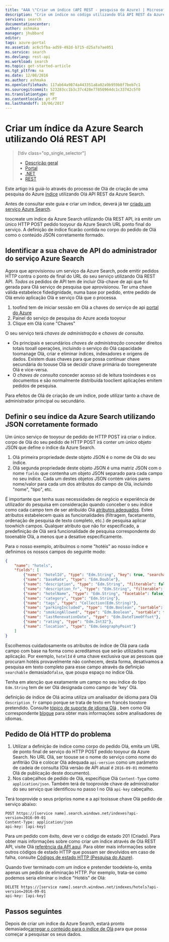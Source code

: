 ```yaml
---
title: "AAA \"Criar um índice (API REST - pesquisa do Azure) | Microsoft Docs\""
description: "Crie um índice no código utilizando Olá API REST da Azure Search HTTP."
services: search
documentationcenter: 
author: ashmaka
manager: jhubbard
editor: 
tags: azure-portal
ms.assetid: ac6c5fba-ad59-492d-b715-d25a7a7ae051
ms.service: search
ms.devlang: rest-api
ms.workload: search
ms.topic: get-started-article
ms.tgt_pltfrm: na
ms.date: 12/08/2016
ms.author: ashmaka
ms.openlocfilehash: 117ab64a9874a443351a8a02a9b959b8f7beb7c1
ms.sourcegitcommit: 523283cc1b3c37c428e77850964dc1c33742c5f0
ms.translationtype: MT
ms.contentlocale: pt-PT
ms.lasthandoff: 10/06/2017
---
```

# <a name="create-an-azure-search-index-using-hello-rest-api"></a>Criar um índice da Azure Search utilizando Olá REST API
> [!div class="op_single_selector"]
>
> * [Descrição geral](search-what-is-an-index.md)
> * [Portal](search-create-index-portal.md)
> * [.NET](search-create-index-dotnet.md)
> * [REST](search-create-index-rest-api.md)
>
>

Este artigo irá guiá-lo através do processo de Olá de criação de uma pesquisa do Azure [índice](https://docs.microsoft.com/rest/api/searchservice/Create-Index) utilizando Olá API REST da Azure Search.

Antes de consultar este guia e criar um índice, deverá já ter [criado um serviço Azure Search](search-create-service-portal.md).

toocreate um índice da Azure Search utilizando Olá REST API, irá emitir um único HTTP POST pedido tooyour da Azure Search URL ponto final do serviço. A definição de índice ficarão contida no corpo do pedido de Olá como o conteúdo JSON corretamente formado.

## <a name="identify-your-azure-search-services-admin-api-key"></a>Identificar a sua chave de API do administrador do serviço Azure Search
Agora que aprovisionou um serviço da Azure Search, pode emitir pedidos HTTP contra o ponto de final do URL do seu serviço utilizando Olá REST API. *Todos os* pedidos de API tem de incluir Olá-chave de api que foi gerada para Olá serviço de pesquisa que aprovisionou. Ter uma chave válida estabelece fidedignidade, numa base por pedido, entre pedido de Olá envio aplicação Olá e serviço Olá que o processa.

1. toofind tem de iniciar sessão em Olá a chaves do serviço de api [portal do Azure](https://portal.azure.com/)
2. Painel do serviço de pesquisa do Azure aceda tooyour
3. Clique em Olá ícone "Chaves"

O seu serviço terá *chaves de administração* e *chaves de consulta*.

* Os principais e secundários *chaves de administração* conceder direitos totais tooall operações, incluindo o serviço do Olá capacidade toomanage Olá, criar e eliminar índices, indexadores e origens de dados. Existem duas chaves para que possa continuar chave secundária do toouse Olá se decidir chave primária do tooregenerate Olá e vice-versa.
* O *chaves de consulta* conceder acesso só de leitura tooindexes e os documentos e são normalmente distribuída tooclient aplicações emitem pedidos de pesquisa.

Para efeitos de Olá de criação de um índice, pode utilizar tanto a chave de administrador principal ou secundário.

## <a name="define-your-azure-search-index-using-well-formed-json"></a>Definir o seu índice da Azure Search utilizando JSON corretamente formado
Um único serviço de tooyour de pedido de HTTP POST irá criar o índice. corpo de Olá do seu pedido de HTTP POST irá conter um único objeto JSON que define o índice da Azure Search.

1. Olá primeira propriedade deste objeto JSON é o nome de Olá do seu índice.
2. Olá segunda propriedade deste objeto JSON é uma matriz JSON com o nome `fields` que contenha um objeto JSON separado para cada campo no seu índice. Cada um destes objetos JSON contém vários pares nome/valor para cada um dos atributos do campo de Olá, incluindo "nome", "tipo", etc.

É importante que tenha suas necessidades de negócio e experiência de utilizador do pesquisa em consideração quando conceber o seu índice como cada campo tem de ser atribuído Olá [atributos adequados](https://docs.microsoft.com/rest/api/searchservice/Create-Index). Estes atributos estabelecem quais as funcionalidades (filtragem, facetamento, ordenação de pesquisa de texto completo, etc.) de pesquisa aplicar toowhich campos. Qualquer atributo que não for especificado, a predefinição de Olá será funcionalidade de pesquisa correspondente do tooenable Olá, a menos que a desative especificamente.

Para o nosso exemplo, atribuímos o nome "hotéis" ao nosso índice e definimos os nossos campos do seguinte modo:

```JSON
{
    "name": "hotels",  
    "fields": [
        {"name": "hotelId", "type": "Edm.String", "key": true, "searchable": false, "sortable": false, "facetable": false},
        {"name": "baseRate", "type": "Edm.Double"},
        {"name": "description", "type": "Edm.String", "filterable": false, "sortable": false, "facetable": false},
        {"name": "description_fr", "type": "Edm.String", "filterable": false, "sortable": false, "facetable": false, "analyzer": "fr.lucene"},
        {"name": "hotelName", "type": "Edm.String", "facetable": false},
        {"name": "category", "type": "Edm.String"},
        {"name": "tags", "type": "Collection(Edm.String)"},
        {"name": "parkingIncluded", "type": "Edm.Boolean", "sortable": false},
        {"name": "smokingAllowed", "type": "Edm.Boolean", "sortable": false},
        {"name": "lastRenovationDate", "type": "Edm.DateTimeOffset"},
        {"name": "rating", "type": "Edm.Int32"},
        {"name": "location", "type": "Edm.GeographyPoint"}
    ]
}
```

Escolhemos cuidadosamente os atributos de índice de Olá para cada campo com base na forma como acreditamos que serão utilizados numa aplicação. Por exemplo, `hotelId` é uma chave exclusiva que as pessoas que procuram hotéis provavelmente não conhecem, desta forma, desativamos a pesquisa em texto completo para esse campo através da definição `searchable` demasiado`false`, que poupa espaço no índice Olá.

Tenha em atenção que exatamente um campo no seu índice do tipo `Edm.String` tem de ser Olá designada como campo de 'key' Olá.

definição de índice de Olá acima utiliza um analisador de idioma para Olá `description_fr` campo porque se trata de texto em francês toostore pretendido. Consulte [tópico de suporte de idioma Olá](https://docs.microsoft.com/rest/api/searchservice/Language-support) , bem como Olá correspondente [blogue](https://azure.microsoft.com/blog/language-support-in-azure-search/) para obter mais informações sobre analisadores de idiomas.

## <a name="issue-hello-http-request"></a>Pedido de Olá HTTP do problema
1. Utilizar a definição de índice como corpo do pedido Olá, emita um URL de ponto final de serviço do HTTP POST pedido tooyour da Azure Search. No URL Olá, ser toouse se o nome do serviço como nome do anfitrião Olá e colocar Olá adequada `api-version` como um parâmetro de cadeia de consulta (Olá versão de API atual é `2016-09-01` momento Olá de publicação deste documento).
2. Nos cabeçalhos de pedido de Olá, especifique Olá `Content-Type` como `application/json`. Também terá de tooprovide chave de administrador do seu serviço que identificou no passo I no Olá `api-key` cabeçalho.

Terá tooprovide o seus próprios nome e a api tooissue chave Olá pedido de serviço abaixo:

    POST https://[service name].search.windows.net/indexes?api-version=2016-09-01
    Content-Type: application/json
    api-key: [api-key]


Para um pedido com êxito, deve ver o código de estado 201 (Criado). Para obter mais informações sobre como criar um índice através de Olá REST API, visite Olá [referência da API aqui](https://docs.microsoft.com/rest/api/searchservice/Create-Index). Para obter mais informações sobre outros códigos de estado HTTP que possam ser devolvidos em caso de falha, consulte [Códigos de estado HTTP (Pesquisa do Azure)](https://docs.microsoft.com/rest/api/searchservice/HTTP-status-codes).

Quando tiver terminado com um índice e pretender toodelete-lo, emita apenas um pedido de eliminação HTTP. Por exemplo, trata-se como podemos seria eliminar o índice "Hotéis" de Olá:

    DELETE https://[service name].search.windows.net/indexes/hotels?api-version=2016-09-01
    api-key: [api-key]


## <a name="next-steps"></a>Passos seguintes
Depois de criar um índice da Azure Search, estará pronto demasiado[carregar o conteúdo para o índice de Olá](search-what-is-data-import.md) para que possa começar a pesquisar os seus dados.
